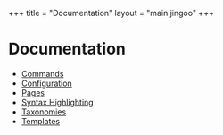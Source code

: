 +++
title = "Documentation"
layout = "main.jingoo"
+++

# Documentation

- [Commands](commands.html)
- [Configuration](configuration.html)
- [Pages](pages.html)
- [Syntax Highlighting](highlighting.html)
- [Taxonomies](taxonomies.html)
- [Templates](templates.html)
